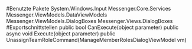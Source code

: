 #Benutzte Pakete
System.Windows.Input
Messenger.Core.Services
Messenger.ViewModels.DataViewModels
Messenger.ViewModels.DialogBoxes
Messenger.Views.DialogBoxes
#Exportschnittstellen
public bool CanExecute(object parameter)
public async void Execute(object parameter)
public UnassignTeamRoleCommand(ManageMemberRolesDialogViewModel vm)
